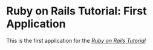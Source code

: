 # Ruby on Rails Tutorial: First Application

This is the first application for the [*Ruby on Rails Tutorial*](http://railstutorial.org/)


